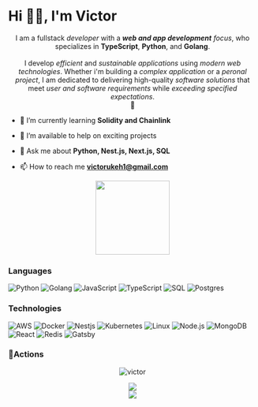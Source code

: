 # Hi 👋🏾, I'm Victor
<p align="center">I am a fullstack<i><b></b> developer</i> with a <i><b>web and app development</b> focus</i>, who specializes in <b>TypeScript</b>, <b>Python</b>, and <b>Golang</b>. <br><br>I develop <i>efficient</i> and <i>sustainable</i> <i>applications</i> using <i>modern web technologies</i>. Whether i'm building a <i>complex application</i> or a <i>peronal project</i>, I am dedicated to delivering high-quality <i>software solutions</i> that meet <i>user and software requirements</i> while <i>exceeding specified expectations</i>.<br>
💫
<p>
  
  - 🌱 I’m currently learning **Solidity and Chainlink**

- 🤝 I’m available to help on exciting projects

- 💬 Ask me about **Python, Nest.js, Next.js, SQL**

- 📫 How to reach me **victorukeh1@gmail.com**
	
<div align="center">
    <img height="150px" src="https://github-profile-trophy.vercel.app/?username=victorukeh&&title=MultiLanguage,Repositories,Commits&column=3&margin-w=30&margin-h=15"/>
</div>
  
### Languages

![Python](https://img.shields.io/badge/-Python-000?&logo=Python)
![Golang](https://img.shields.io/badge/-Golang-000?&logo=Go)
![JavaScript](https://img.shields.io/badge/-JavaScript-000?&logo=JavaScript)
![TypeScript](https://img.shields.io/badge/-TypeScript-000?&logo=TypeScript)
![SQL](https://img.shields.io/badge/-SQL-000?&logo=MySQL)
![Postgres](https://img.shields.io/badge/-Postgres-000?&logo=Postgresql)
  
### Technologies

![AWS](https://img.shields.io/badge/-AWS-000?&logo=Amazon-AWS&logoColor=F90)
![Docker](https://img.shields.io/badge/-Docker-000?&logo=Docker)
![Nestjs](https://img.shields.io/badge/-Nestjs-000?&logo=Nestjs)
![Kubernetes](https://img.shields.io/badge/-Kubernetes-000?&logo=Kubernetes)
![Linux](https://img.shields.io/badge/-Linux-000?&logo=Linux)
![Node.js](https://img.shields.io/badge/-Node.js-000?&logo=node.js)
![MongoDB](https://img.shields.io/badge/-MongoDB-000?&logo=Mongodb)
![React](https://img.shields.io/badge/-React-000?&logo=React)
![Redis](https://img.shields.io/badge/-Redis-000?&logo=Redis)
![Gatsby](https://img.shields.io/badge/-Gatsby-000?&logo=Gatsby)
  
### 🔭Actions

<div align="center">
      <p><img align="center" src="https://github-readme-streak-stats.herokuapp.com?user=victorukeh&theme=dark&hide_border=true" alt="victor" /></p>
	 <img src="https://metrics.lecoq.io/victorukeh?template=classic"/>
</div>
<div align="center">
	<img src="https://cdn.jsdelivr.net/gh/holic-x/holic-x/assets/github-contribution-grid-snake.svg" />
</div>

<!-- <div align="center">
    <img height="300px" src="https://activity-graph.herokuapp.com/graph?username=victorukeh&theme=github"/>
</div>
   -->
  

